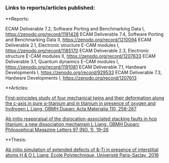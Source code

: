 ### Links to reports/articles published:

**Reports:

ECAM Deliverable 7.2, Software Porting and Benchmarking Data I, https://zenodo.org/record/1191428
ECAM Deliverable 7.4, Software Porting and Benchmarking Data II, https://zenodo.org/record/1210094
ECAM Deliverable 2.1, Electronic structure E-CAM modules I, https://zenodo.org/record/1185170
ECAM Deliverable 2.3, Electronic structure E-CAM modules II, https://zenodo.org/record/1207633
ECAM Deliverable 3.1, Quantum dynamics E-CAM modules I, https://zenodo.org/record/1191081
ECAM Deliverable 7.1, Hardware Developments I, https://zenodo.org/record/929533
ECAM Deliverable 7.3, Hardware Developments I, https://zenodo.org/record/1207613

**Articles:

[First-principles study of four mechanical twins and their deformation along the c-axis in pure α-titanium
and in titanium in presence of oxygen and hydrogen
L Liang, OBMH Duparc
Acta Materialia 110, 258-267](https://www.sciencedirect.com/science/article/abs/pii/S1359645416301677)

[Ab initio reappraisal of the dislocation-associated stacking faults in hcp titanium: a new dissociation
mechanism
L Liang, OBMH Duparc
Philosophical Magazine Letters 97 (NO. 1), 19–26](http://adsabs.harvard.edu/abs/2017PMagL..97...19L)

**Thesis:

[Ab initio simulation of extended defects of &-Ti in presence of interstitial atoms H & O
L Liang, Ecole Polytechnique, Univeristé Paris-Saclay, 2016](https://hal-polytechnique.archives-ouvertes.fr/tel-01355132v1)

